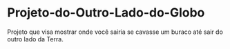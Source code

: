 # Projeto-do-Outro-Lado-do-Globo
Projeto que visa mostrar onde você sairia se cavasse um buraco até sair do outro lado da Terra.
